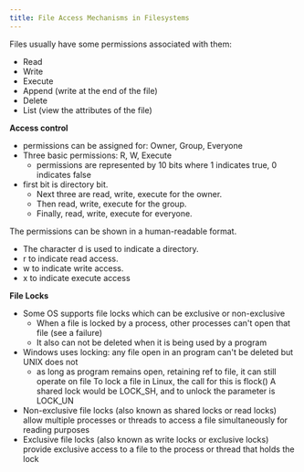 ```yaml
---
title: File Access Mechanisms in Filesystems
---
```

Files usually have some permissions associated with them: 
- Read
- Write
- Execute
- Append (write at the end of the file)
- Delete
- List (view the attributes of the file)

**Access control**
- permissions can be assigned for: Owner, Group, Everyone
- Three basic permissions: R, W, Execute
	- permissions are represented by 10 bits where 1 indicates true, 0 indicates false
- first bit is directory bit.
	- Next three are read, write, execute for the owner. 
	- Then read, write, execute for the group. 
	- Finally, read, write, execute for everyone.

The permissions can be shown in a human-readable format.
- The character d is used to indicate a directory. 
- r to indicate read access. 
- w to indicate write access. 
- x to indicate execute access

**File Locks**
- Some OS supports file locks which can be exclusive or non-exclusive
	- When a file is locked by a process, other processes can't open that file (see a failure)
	- It also can not be deleted when it is being used by a program
- Windows uses locking: any file open in an program can't be deleted but UNIX does not
	- as long as program remains open, retaining ref to file, it can still operate on file
To lock a file in Linux, the call for this is flock()
A shared lock would be LOCK_SH, and to unlock the parameter is LOCK_UN
- Non-exclusive file locks (also known as shared locks or read locks) allow multiple processes or threads to access a file simultaneously for reading purposes
- Exclusive file locks (also known as write locks or exclusive locks) provide exclusive access to a file to the process or thread that holds the lock